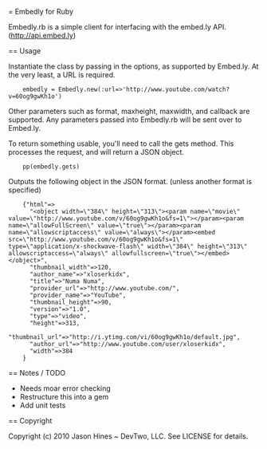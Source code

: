 = Embedly for Ruby

Embedly.rb is a simple client for interfacing with the embed.ly API. (http://api.embed.ly)

== Usage

Instantiate the class by passing in the options, as supported by Embed.ly.  At the very least, a
URL is required.

```
	embedly = Embedly.new(:url=>'http://www.youtube.com/watch?v=60og9gwKh1o')
```

Other parameters such as format, maxheight, maxwidth, and callback are supported.  Any parameters
passed into Embedly.rb will be sent over to Embed.ly.

To return something usable, you'll need to call the gets method. This processes the request, and will
return a JSON object.

```
	pp(embedly.gets)
```

Outputs the following object in the JSON format.  (unless another format is specified)

```
	{"html"=>
	  "<object width=\"384\" height=\"313\"><param name=\"movie\" value=\"http://www.youtube.com/v/60og9gwKh1o&fs=1\"></param><param name=\"allowFullScreen\" value=\"true\"></param><param name=\"allowscriptaccess\" value=\"always\"></param><embed src=\"http://www.youtube.com/v/60og9gwKh1o&fs=1\" type=\"application/x-shockwave-flash\" width=\"384\" height=\"313\" allowscriptaccess=\"always\" allowfullscreen=\"true\"></embed></object>",
	  "thumbnail_width"=>120,
	  "author_name"=>"xloserkidx",
	  "title"=>"Numa Numa",
	  "provider_url"=>"http://www.youtube.com/",
	  "provider_name"=>"YouTube",
	  "thumbnail_height"=>90,
	  "version"=>"1.0",
	  "type"=>"video",
	  "height"=>313,
	  "thumbnail_url"=>"http://i.ytimg.com/vi/60og9gwKh1o/default.jpg",
	  "author_url"=>"http://www.youtube.com/user/xloserkidx",
	  "width"=>384
	}
```

== Notes / TODO

* Needs moar error checking
* Restructure this into a gem
* Add unit tests

== Copyright

Copyright (c) 2010 Jason Hines ~ DevTwo, LLC. See LICENSE for details.
